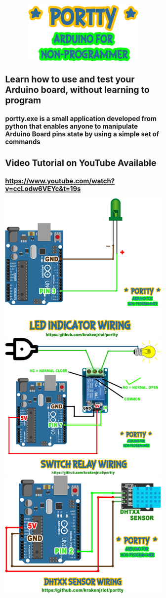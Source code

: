 <p align="center">
  <img src="https://github.com/krakenjriot/portty/blob/main/PORTTY.png">
</p>

# Learn how to use and test your Arduino board, without learning to program
## portty.exe is a small application developed from python that enables anyone to manipulate Arduino Board pins state by using a simple set of commands

# Video Tutorial on YouTube Available
## https://www.youtube.com/watch?v=ccLodw6VEYc&t=19s

<img src="https://github.com/krakenjriot/portty/blob/main/LED.png">
<img src="https://github.com/krakenjriot/portty/blob/main/SWR_WIRING.png">
<img src="https://github.com/krakenjriot/portty/blob/main/DHTxx_WIRING.png">

